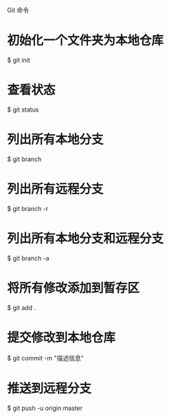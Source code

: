 Git 命令
# 初始化一个文件夹为本地仓库
$ git init
# 查看状态
$ git status
# 列出所有本地分支
$ git branch
# 列出所有远程分支
$ git branch -r
# 列出所有本地分支和远程分支
$ git branch -a
# 将所有修改添加到暂存区
$ git add .
# 提交修改到本地仓库
$ git commit -m "描述信息"  
# 推送到远程分支
$ git push -u origin master